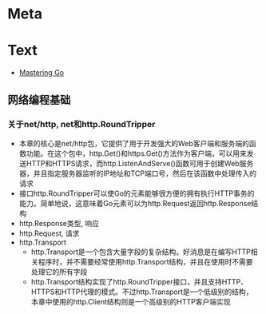 # Meta
# Text
- [Mastering Go](https://books.studygolang.com/Mastering_Go_ZH_CN/)



## 网络编程基础
### 关于net/http, net和http.RoundTripper
- 本章的核心是net/http包，它提供了用于开发强大的Web客户端和服务端的函数功能。在这个包中，http.Get()和https.Get()方法作为客户端，可以用来发送HTTP和HTTPS请求，而http.ListenAndServe()函数可用于创建Web服务器，并且指定服务器监听的IP地址和TCP端口号，然后在该函数中处理传入的请求
- 接口http.RoundTripper可以使Go的元素能够很方便的拥有执行HTTP事务的能力。简单地说，这意味着Go元素可以为http.Request返回http.Response结构
- http.Response类型, 响应
- http.Request, 请求
- http.Transport
    - http.Transport是一个包含大量字段的复杂结构。好消息是在编写HTTP相关程序时，并不需要经常使用http.Transport结构，并且在使用时不需要处理它的所有字段
    - http.Transport结构实现了http.RoundTripper接口，并且支持HTTP、HTTPS和HTTP代理的模式。不过http.Transport是一个低级别的结构，本章中使用的http.Client结构则是一个高级别的HTTP客户端实现